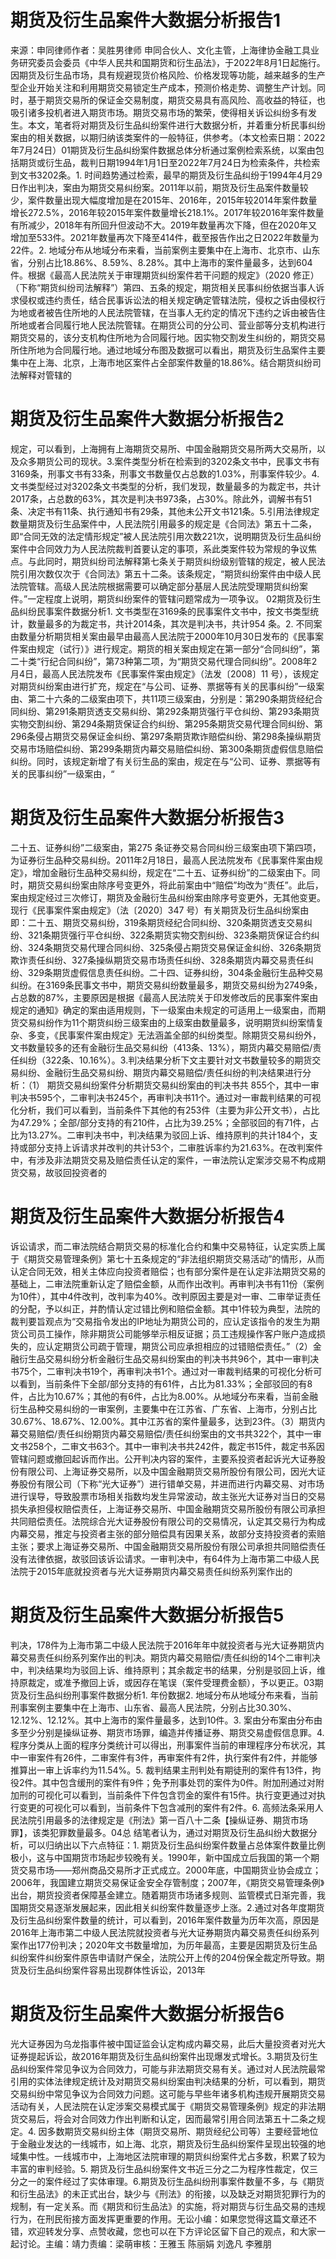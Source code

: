 # 期货及衍生品案件大数据分析报告1

来源：申同律师作者：吴胜男律师 申同合伙人、文化主管，上海律协金融工具业务研究委员会委员《中华人民共和国期货和衍生品法》，于2022年8月1日起施行。因期货及衍生品市场，具有规避现货价格风险、价格发现等功能，越来越多的生产型企业开始关注和利用期货交易锁定生产成本，预测价格走势、调整生产计划。同时，基于期货交易所的保证金交易制度，期货交易具有高风险、高收益的特征，也吸引诸多投机者进入期货市场。期货交易市场的繁荣，使得相关诉讼纠纷多有发生。本文，笔者将对期货及衍生品纠纷案件进行大数据分析，并着重分析民事纠纷案由的相关数据，以期归纳该类案件的一般特征，供参考。（本文检索日期：2022年7月24日）01期货及衍生品纠纷案件数据总体分析通过案例检索系统，以案由包括期货或衍生品，裁判日期1994年1月1日至2022年7月24日为检索条件，共检索到文书3202条。1. 时间趋势通过检索，最早的期货及衍生品纠纷于1994年4月29日作出判决，案由为期货交易纠纷案。2011年以前，期货及衍生品案件数量较少，案件数量出现大幅度增加是在2015年、2016年，2015年较2014年案件数量增长272.5%，2016年较2015年案件数量增长218.1%。2017年较2016年案件数量有所减少，2018年有所回升但波动不大。2019年数量再次下降，但在2020年又增加至533件。2021年数量再次下降至414件，截至报告作出之日2022年数量为22件。2. 地域分布从地域分布来看，当前案例主要集中在上海市、北京市、山东省，分别占比18.86%、8.59%、8.28%。其中上海市的案件量最多，达到604件。根据《最高人民法院关于审理期货纠纷案件若干问题的规定》（2020 修正）（下称“期货纠纷司法解释”）第四、五条的规定，期货相关民事纠纷依据当事人诉求侵权或违约责任，结合民事诉讼法的相关规定确定管辖法院，侵权之诉由侵权行为地或者被告住所地的人民法院管辖，在当事人无约定的情况下违约之诉由被告住所地或者合同履行地人民法院管辖。在期货公司的分公司、营业部等分支机构进行期货交易的，该分支机构住所地为合同履行地。因实物交割发生纠纷的，期货交易所住所地为合同履行地。通过地域分布图及数据可以看出，期货及衍生品案件主要集中在上海、北京，上海市地区案件占全部案件数量的18.86%。结合期货纠纷司法解释对管辖的

# 期货及衍生品案件大数据分析报告2

规定，可以看到，上海拥有上海期货交易所、中国金融期货交易所两大交易所，以及众多期货公司的现状。3.案件类型分析在检索到的3202条文书中，民事文书有3169条，刑事文书有33条，刑事文书数量仅占总数的1.03%，刑事案件较少。4.文书类型经过对3202条文书类型的分析，我们发现，数量最多的为裁定书，共计2017条，占总数的63%，其次是判决书973条，占30%。除此外，调解书有51条、决定书有11条、执行通知书有29条，其他未公开文书121条。5.引用法律规定数量期货及衍生品案件中，人民法院引用最多的规定是《合同法》第五十二条，即“合同无效的法定情形规定”被人民法院引用次数221次，说明期货及衍生品纠纷案件中合同效力为人民法院裁判首要认定的事项，系此类案件较为常规的争议焦点。与此同时，期货纠纷司法解释第七条关于期货纠纷级别管辖的规定，被人民法院引用次数仅次于《合同法》第五十二条。该条规定，“期货纠纷案件由中级人民法院管辖。高级人民法院根据需要可以确定部分基层人民法院受理期货纠纷案件。”一定程度上说明，期货纠纷案件的管辖问题常成为一项争议。   02期货及衍生品纠纷民事案件数据分析1. 文书类型在3169条的民事案件文书中，按文书类型统计，数量最多的为裁定书，共计2014条，其次是判决书，共计954 条。2. 不同案由数量分析期货相关案由最早由最高人民法院于2000年10月30日发布的《民事案件案由规定（试行）》进行规定。期货的相关案由规定在第一部分“合同纠纷”，第二十类“行纪合同纠纷”，第73种第二项，为“期货交易代理合同纠纷”。2008年2月4日，最高人民法院发布《民事案件案由规定》（法发〔2008〕11 号），该规定对期货纠纷案由进行扩充，规定在“与公司、证券、票据等有关的民事纠纷”一级案由、第二十六条的二级案由项下，共11项三级案由，分别是：第290条期货经纪合同纠纷、第291条期货透支交易纠纷、第292条期货强行平仓纠纷、第293条期货实物交割纠纷、第294条期货保证合约纠纷、第295条期货交易代理合同纠纷、第296条侵占期货交易保证金纠纷、第297条期货欺诈赔偿纠纷、第298条操纵期货交易市场赔偿纠纷、第299条期货内幕交易赔偿纠纷、第300条期货虚假信息赔偿纠纷。同时，该规定新增了有关衍生品的案由，规定在与“公司、证券、票据等有关的民事纠纷”一级案由，“

# 期货及衍生品案件大数据分析报告3

二十五、证券纠纷”二级案由，第275 条证券交易合同纠纷三级案由项下第四项，为证券衍生品种交易纠纷。2011年2月18日，最高人民法院发布《民事案件案由规定》，增加金融衍生品种交易纠纷，规定在“二十五、证券纠纷”的二级案由下。同时，期货交易纠纷案由除序号变更外，将此前案由中“赔偿”均改为“责任”。此后，案由规定经过三次修订，期货及金融衍生品纠纷案由除序号变更外，无其他变更。现行《民事案件案由规定》（法〔2020〕347 号）有关期货及衍生品纠纷案由即：二十五、期货交易纠纷，319条期货经纪合同纠纷、320条期货透支交易纠纷、321条期货强行平仓纠纷、322条期货实物交割纠纷、323条期货保证合约纠纷、324条期货交易代理合同纠纷、325条侵占期货交易保证金纠纷、326条期货欺诈责任纠纷、327条操纵期货交易市场责任纠纷、328条期货内幕交易责任纠纷、329条期货虚假信息责任纠纷。二十四、证券纠纷，304条金融衍生品种交易纠纷。在3169条民事文书中，期货交易纠纷数量最多，期货交易纠纷为2749条，占总数的87%，主要原因是根据《最高人民法院关于印发修改后的民事案件案由规定的通知》确定的案由适用规则，下一级案由未规定的可适用上一级案由，而期货交易纠纷作为11个期货纠纷三级案由的上级案由数量最多，说明期货纠纷案情复杂、多变，《民事案件案由规定》无法涵盖全部的纠纷类型。除期货交易纠纷外，文书数量较多的还有金融衍生品交易纠纷（413条、13%），期货内幕交易赔偿/责任纠纷（322条、10.16%）。3.判决结果分析下文主要针对文书数量较多的期货交易纠纷、金融衍生品交易纠纷、期货内幕交易赔偿/责任纠纷的判决结果进行分析：（1） 期货交易纠纷案件分析期货交易纠纷案由的判决书共 855个，其中一审判决书595个，二审判决书245个，再审判决书11个。通过对一审裁判结果的可视化分析，我们可以看到，当前条件下其他的有253件（主要为非公开文书），占比为47.29%；全部/部分支持的有210件，占比为39.25%；全部驳回的有71件，占比为13.27%。二审判决书中，判决结果为驳回上诉、维持原判的共计184个，支持或部分支持上诉请求并改判的共计53个，二审胜诉率约为21.63%。在改判案件中，有涉及非法期货交易及赔偿责任认定的案件，一审法院认定案涉交易不构成期货交易，故驳回投资者的

# 期货及衍生品案件大数据分析报告4

诉讼请求，而二审法院结合期货交易的标准化合约和集中交易特征，认定实质上属于《期货交易管理条例》第七十五条规定的“非法组织期货交易活动”的情形，从而认定合同无效，相关主体应向投资者赔偿；也有部分案件是在认定非法期货交易的基础上，二审法院重新认定了赔偿金额，从而作出改判。再审判决书有11份（案例为10件），其中4件改判，改判率为40%。改判原因主要是对一审、二审举证责任的分配，予以纠正，并酌情认定过错比例和赔偿金额。其中1件较为典型，法院的裁判要旨观点为“交易指令发出的IP地址为期货公司的，应认定该指令的发生为期货公司员工操作，除非期货公司能够举示相反证据；员工违规操作客户账户造成损失的，应认定期货公司疏于管理，期货公司应承担相应的过错赔偿责任。”（2）金融衍生品交易纠纷分析金融衍生品交易纠纷案由的判决书共96个，其中一审判决书75个，二审判决书19个，再审判决书1个。通过对一审裁判结果的可视化分析可以看到，当前条件下全部/部分支持的有61件，占比为81.33%；全部驳回的有8件，占比为10.67%；其他的有6件，占比为8.00%。从地域分布来看，当前金融衍生品种交易纠纷的一审案例，主要集中在江苏省、广东省、上海市，分别占比30.67%、18.67%、12.00%。其中江苏省的案件量最多，达到23件。（3）期货内幕交易赔偿/责任纠纷期货内幕交易赔偿/责任纠纷案由的文书共322个，其中一审文书258个，二审文书63个。其中一审判决书共242件，裁定书15件，裁定书系因管辖问题或撤回起诉而作出。公开判决内容的案件，主要系投资者起诉光大证券股份有限公司、上海证券交易所，以及中国金融期货交易所股份有限公司，因光大证券股份有限公司（下称“光大证券”）进行错单交易，并进而进行内幕交易、对市场进行误导，导致股票市场相关指数均发生异常波动，故主张光大证券对当日的交易损失承担侵权赔偿责任，上海证券交易所、中国金融期货交易所股份有限公司承担共同赔偿责任。法院综合光大证券股份有限公司的交易情况，认定其交易行为构成内幕交易，推定与投资者主张的部分赔偿具有因果关系，故部分支持投资者的索赔主张；要求上海证券交易所、中国金融期货交易所股份有限公司承担共同赔偿责任没有法律依据，故驳回该诉讼请求。一审判决中，有64件为上海市第二中级人民法院于2015年底就投资者与光大证券期货内幕交易责任纠纷系列案作出的

# 期货及衍生品案件大数据分析报告5

判决，178件为上海市第二中级人民法院于2016年年中就投资者与光大证券期货内幕交易责任纠纷系列案作出的判决。期货内幕交易赔偿/责任纠纷的14个二审判决中，判决结果均为驳回上诉、维持原判；其余裁定书的结果，分别是驳回上诉，维持原裁定，或准予撤回上诉，或因存在笔误（案件受理费金额），予以更正。03期货及衍生品纠纷刑事案件数据分析1. 年份数据2. 地域分布从地域分布来看，当前刑事案例主要集中在上海市、山东省、最高人民法院，分别占比30.30%、12.12%、12.12%。其中上海市的案件量最多，达到10件。3. 案由分布案由分布由多至少分别是操纵证券、期货市场罪，编造并传播证券、期货交易虚假信息罪。4. 程序分类从上面的程序分类统计可以得出，刑事案件当前的审理程序分布状况，其中一审案件有26件，二审案件有3件，再审案件有2件，执行案件有2件，并能够推算出一审上诉率约为11.54%。5. 裁判结果主刑判处有期徒刑的案件有13件，拘役2件。其中包含缓刑的案件有9件；免予刑事处罚的案件为0件。附加刑通过对附加刑的可视化可以看到，当前条件下件包含罚金的案件有15件。执行变更通过对执行变更的可视化可以看到，当前条件下包含减刑的案件有2件。6. 高频法条采用人民法院引用最多的法律规定是《刑法》第一百八十二条【操纵证券、期货市场罪】，该类犯罪数量最多。04总 结笔者认为，通过对期货及衍生品纠纷大数据分析，可以归纳出以下六点特征：1. 期货及衍生品纠纷案件数量占总体案件数量比例极小，这与中国期货市场起步较晚有关。1990年，新中国成立后我国的第一个期货交易市场——郑州商品交易所才正式成立。2000年底，中国期货业协会成立；2006年，我国建立期货交易保证金安全存管制度；2007年，《期货交易管理条例》出台，期货投资者保障基金建立。随着期货市场诸多规则、监管模式日渐完善，我国期货交易逐渐发展起来，因此相关纠纷案件数量逐步上涨。2.通过对各年度期货及衍生品纠纷案件数量的统计，可以看到，2016年案件数量为历年次高，原因是2016年上海市第二中级人民法院就投资者与光大证券期货内幕交易责任纠纷系列案作出177份判决；2020年文书数量增加，为历年最高，主要是因期货及衍生品纠纷案件纠纷案件原告申请财产保全，法院公开上传的204份保全裁定所导致。期货及衍生品纠纷案件容易出现群体性诉讼，2013年

# 期货及衍生品案件大数据分析报告6

光大证券因为乌龙指事件被中国证监会认定构成内幕交易，此后大量投资者对光大证券提起诉讼，故2016年期货及衍生品纠纷案件出现爆发式增长。3.期货及衍生品纠纷案件常见争议为合同效力，可能与非法期货交易有关。通过对人民法院最常引用的实体法律规定统计及对期货交易纠纷案由判决结果的分析，可以看到，期货交易纠纷中常见争议为合同效力问题。这可能与早些年诸多机构违规开展期货交易活动有关，人民法院在认定涉案交易模式属于《期货交易管理条例》规定的非法期货交易后，将会对合同效力作出判断和认定，因而最常引用合同法第五十二条之规定。4. 因多数期货交易纠纷主体（期货交易所、期货经纪公司等）主要经营地位于金融业发达的一线城市，如上海、北京，期货及衍生品纠纷案件呈现出较强的地域集中性。一线城市中，上海地区法院审理的期货纠纷案件尤占多数，积累了较为丰富的审判经验。5. 期货及衍生品纠纷案件文书近三分之二为程序性裁定，仅三分之一的案件经过了实体审理。6.期货及衍生品纠纷刑事案件数量不多，与《期货和衍生品法》的未正式出台，缺少与《刑法》的衔接，以及缺乏对期货犯罪行为的规制，有一定关系。而《期货和衍生品法》的实施，将对期货与衍生品交易的违规行为，在刑民衔接方面发挥更重要的作用。无讼小编：如果您觉得这篇文章还不错，欢迎转发分享、点赞收藏，您也可以在下方评论区留下自己的观点，和大家一起讨论。主编：靖力责编：梁萌审核：王雅玉 陈丽娟 刘逸凡 李雅朋

